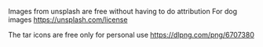 Images from unsplash are free without having to do attribution
For dog images
https://unsplash.com/license

The tar icons are free only for personal use
https://dlpng.com/png/6707380
